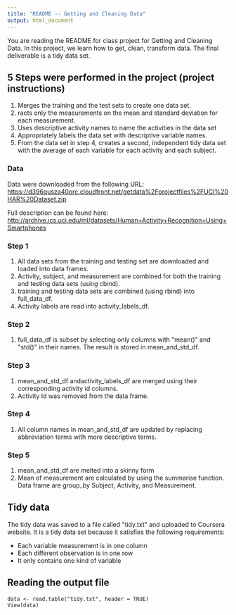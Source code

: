 ```yaml
---
title: "README -- Getting and Cleaning Data"
output: html_document
---
```


You are reading the README for class project for Getting and Cleaning Data. In this project, we learn how to get, clean, transform data. The final deliverable is a tidy data set.


## 5 Steps were performed in the project (project instructions)
1. Merges the training and the test sets to create one data set.
2. racts only the measurements on the mean and standard deviation for each measurement. 
3. Uses descriptive activity names to name the activities in the data set
4. Appropriately labels the data set with descriptive variable names. 
5. From the data set in step 4, creates a second, independent tidy data set with the average of each variable for each activity and each subject.


### Data
Data were downloaded from the following URL:
https://d396qusza40orc.cloudfront.net/getdata%2Fprojectfiles%2FUCI%20HAR%20Dataset.zip 

Full description can be found here:
http://archive.ics.uci.edu/ml/datasets/Human+Activity+Recognition+Using+Smartphones

### Step 1
1. All data sets from the training and testing set are downloaded and loaded into data frames.
2. Activity, subject, and measurement are combined for both the training and testing data sets (using cbind).
3. training and testing data sets are combined (using rbind) into full_data_df.
4. Activity labels are read into activity_labels_df.

### Step 2
1. full_data_df is subset by selecting only columns with "mean()" and "std()" in their names. The result is stored in mean_and_std_df.

### Step 3
1. mean_and_std_df andactivity_labels_df are merged using their corresponding activity id columns.
2. Activity Id was removed from the data frame.

### Step 4
1. All column names in mean_and_std_df are updated by replacing abbreviation terms with more descriptive terms.

### Step 5
1. mean_and_std_df are melted into a skinny form
2. Mean of measurement are calculated by using the summarise function. Data frame are group_by Subject, Activity, and Measurement.

## Tidy data 
The tidy data was saved to a file called "tidy.txt" and uploaded to Coursera website. It is a tidy data set because it satisfies the following requirements:
* Each variable measurement is in one column
* Each different observation is in one row
* It only contains one kind of variable


## Reading the output file

```{r}
data <- read.table("tidy.txt", header = TRUE) 
View(data)
```
